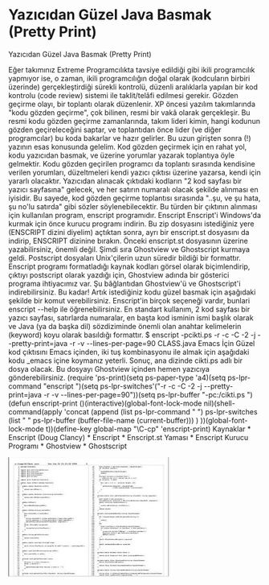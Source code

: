 # Yazıcıdan Güzel Java Basmak (Pretty Print)




Yazıcıdan Güzel Java Basmak (Pretty Print)



 Eğer takımınız Extreme Programcılıkta tavsiye edildiği gibi ikili programcılık yapmıyor ise, o zaman, ikili programcılığın doğal olarak (kodcuların birbiri üzerinde) gerçekleştirdiği sürekli kontrolü, düzenli aralıklarla yapılan bir kod kontrolu (code review) sistemi ile taklit/telâfi edilmesi gerekir. Gözden geçirme olayı, bir toplantı olarak düzenlenir. XP öncesi yazılım takımlarında "kodu gözden geçirme", çok bilinen, resmi bir vakâ olarak gerçekleşir. Bu resmi kodu gözden geçirme zamanlarında, takım lideri kimin, hangi kodunun gözden geçireleceğini saptar, ve toplantıdan önce lider (ve diğer programcılar) bu koda bakarlar ve hazır gelirler.                            Bu uzun girişten sonra (!) yazının esas konusunda gelelim. Kod gözden geçirmek için en rahat yol, kodu yazıcıdan basmak, ve üzerine yorumlar yazarak toplantıya öyle gelmektir. Kodu gözden geçirilen programcı da toplantı sırasında kendisine verilen yorumları, düzeltmeleri kendi yazıcı çıktısı üzerine yazarsa, kendi için yararlı olacaktır.              Yazıcıdan alınacak çıktıdaki kodların "2 kod sayfası bir yazıcı sayfasına"  gelecek, ve her satırın numaralı olacak şekilde alınması en iyisidir.  Bu sayede, kod gözden geçirme toplantısı sırasında "..şu, ve şu hata, şu no'lu satırda" gibi sözler söylenebilecektir.                 Bu türden bir çıktının alınması için kullanılan program, enscript programıdır.          Enscript          Enscript'i Windows'da kurmak için önce kurucu programı indirin. Bu zip dosyasını istediğiniz yere (ENSCRIPT dizini diyelim) açtıktan sonra, ayrı bir enscript.st dosyasını da indirip, ENSCRIPT dizinine bırakın. Önceki enscript.st dosyasının üzerine yazabilirsiniz, önemli değil.              Şimdi sıra Ghostview ve Ghostscript kurmaya geldi. Postscript dosyaları Unix'çilerin uzun süredir bildiği bir formattır. Enscript programı formatladığı kaynak kodları görsel olarak biçimlendirip, çıktıyı postscript olarak yazdığı için, Ghostview adında bir gösterici programa ihtiyacımız var.              Şu bâğlantıdan Ghostview'ü ve Ghostscript'i indirebilirsiniz.               Bu kadar! Artık istediğiniz kodu güzel basmak için aşağıdaki şekilde bir komut verebilirsiniz. Enscript'in birçok seçeneği vardır, bunlari enscript --help ile öğrenebilirsiniz. En standart kullanım, 2 kod sayfası bir yazıcı sayfası, satırlarda numaralar, en başta kod isminin ismi başlık olarak ve Java (ya da başka dil) sözdiziminde önemli olan anahtar kelimelerin (keyword) koyu olarak basıldığı formattır.               $ enscript -pcikti.ps -r -c -C -2 -j --pretty-print=java -r -v --lines-per-page=90 CLASS.java          Emacs İçin          Güzel kod çıktısını Emacs içinden, iki tuş kombinasyonu ile almak için aşağıdaki kodu _emacs içine koymanız yeterli. Sonuç, ana dizinde cikti.ps adlı bir dosya olacak. Bu dosyayı Ghostview içinden hemen yazıcıya gönderebilirsiniz.               (require 'ps-print)(setq ps-paper-type 'a4)(setq ps-lpr-command "enscript ")(setq ps-lpr-switches'("-r -c -C -2 -j --pretty-print=java -r -v --lines-per-page=90"))(setq ps-lpr-buffer "-pc:/cikti.ps ")(defun enscript-print ()(interactive)(global-font-lock-mode nil)(shell-command(apply 'concat (append (list ps-lpr-command " ")                    ps-lpr-switches                    (list " " ps-lpr-buffer  (buffer-file-name (current-buffer)))                    ) ))(global-font-lock-mode t))(define-key global-map "\C-cp" 'enscript-print)          Kaynaklar          * Enscript (Doug Clancy)   * Enscript   * Enscript.st Yaması   * Enscript Kurucu Programı   * Ghostview   * Ghostscript




![](enscript_kucuk.jpg)
